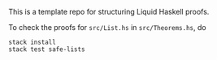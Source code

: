 This is a template repo for structuring Liquid Haskell proofs. 

To check the proofs for `src/List.hs` in `src/Theorems.hs`, do 

```
stack install 
stack test safe-lists
```
